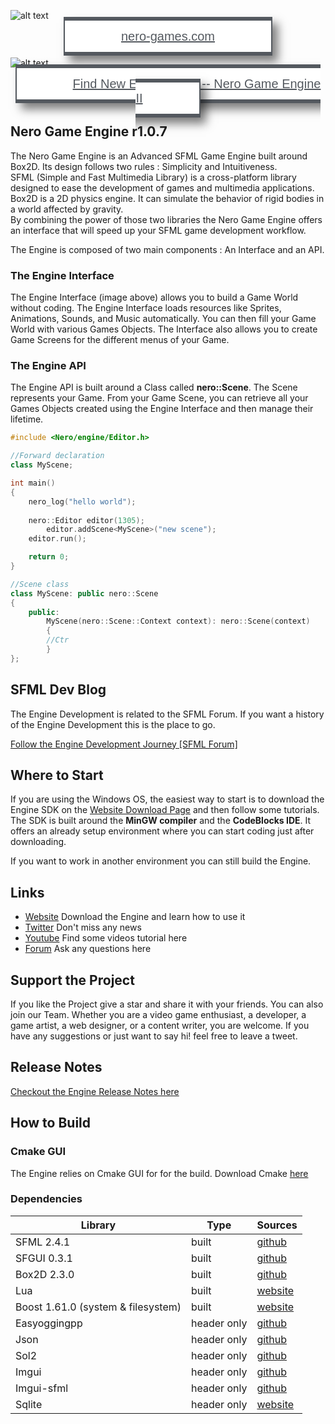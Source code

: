![alt text](https://nero-games.com/resource/artwork/github/github_readme_header_02.png)

<div align="center" style="padding-bottom: 8px;"><a href="https://nero-games.com" style="font-family: &quot;Autour One&quot;, Sans-serif;font-size: 20px;fill: #54595F;color: #54595F;background-color: #FFFFFF;border-style: solid;border-width: 6px 2px 6px 2px;box-shadow: 9px 10px 14px 0px rgba(0,0,0,0.5);padding: 14px 90px 14px 90px;">nero-games.com</a> </div>

![alt text](https://nero-games.com/resource/artwork/github/github_readme_engine_v1.png)

<div align="center"><a href="https://github.com/NeroGames/Nero-Game-Engine/tree/master" style="font-family: &quot;Autour One&quot;, Sans-serif;font-size: 20px;fill: #54595F;color: #54595F;background-color: #FFFFFF;border-style: solid;border-width: 6px 2px 6px 2px;box-shadow: 9px 10px 14px 0px rgba(0,0,0,0.5);padding: 14px 90px 14px 90px;">Find New Engine Here -- Nero Game Engine II </a> </div>

## Nero Game Engine r1.0.7

The Nero Game Engine is an Advanced SFML Game Engine built around Box2D. Its design follows two rules : Simplicity and Intuitiveness. <br> 
SFML (Simple and Fast Multimedia Library) is a cross-platform library designed to ease the development of games and multimedia applications.  Box2D is a 2D physics engine. It can simulate the behavior of rigid bodies in a world affected by gravity. <br>
By combining the power of those two libraries the Nero Game Engine offers an interface that will speed up your SFML game development workflow.

The Engine is composed of two main components : An Interface and an API.

###  The Engine Interface 

The Engine Interface (image above) allows you to build a Game World without coding. The Engine Interface loads resources like Sprites, Animations, Sounds, and Music automatically. You can then fill your Game World with various Games Objects. The Interface also allows you to create Game Screens for the different menus of your Game.

### The Engine API

The Engine API is built around a Class called **nero::Scene**. The Scene represents your Game. From your Game Scene, you can retrieve all your Games Objects created using the Engine Interface and then manage their lifetime.

```cpp
#include <Nero/engine/Editor.h>

//Forward declaration
class MyScene;

int main()
{
    nero_log("hello world");
    
    nero::Editor editor(1305);
        editor.addScene<MyScene>("new scene");
    editor.run();

    return 0;
}

//Scene class
class MyScene: public nero::Scene
{
	public:
	    MyScene(nero::Scene::Context context): nero::Scene(context)
	    {
		//Ctr
	    }
};
```

## SFML Dev Blog

The Engine Development is related to the SFML Forum. If you want a history of the Engine Development this is the place to go.

[Follow the Engine Development Journey \[SFML Forum\]](https://en.sfml-dev.org/forums/index.php?topic=21019.0)

## Where to Start
If you are using the Windows OS,  the easiest way to start is to download the Engine SDK on the [Website Download Page](https://nero-games.com) and then follow some tutorials. The SDK is built around the **MinGW compiler** and the **CodeBlocks IDE**. It offers an already setup environment where you can start coding just after downloading.

If you want to work in another environment you can still build the Engine.

## Links
- [Website](https://nero-games.com/) 	Download the Engine and learn how to use it
- [Twitter](https://twitter.com/nerogameengine) Don't miss any news
- [Youtube](https://www.youtube.com/channel/UCIR0nDUMGzJ3Pkpa3gDCUeQ?view_as=subscriber) Find some videos tutorial here
- [Forum](https://nero-games.com/forum/) Ask any questions here


## Support the Project

If you like the Project give a star and share it with your friends.  You can also join our Team. Whether you are a video game enthusiast, a developer, a game artist, a web designer, or a content writer, you are welcome. If you have any suggestions or just want to say hi! feel free to leave a tweet.

## Release Notes

[Checkout the Engine Release Notes here](./Release.md)


## How to Build

### Cmake GUI

The Engine relies on Cmake GUI for for the build. Download Cmake [here](https://cmake.org)

### Dependencies 

| Library | Type | Sources | 
| --- | --- | --- |
| SFML 2.4.1 | built | [github](https://github.com/SFML/SFML) |
| SFGUI 0.3.1 | built | [github](https://github.com/TankOs/SFGUI) |
| Box2D 2.3.0| built | [github](https://github.com/erincatto/Box2D) |
| Lua| built | [website](https://www.lua.org/download.html) |
| Boost 1.61.0 (system & filesystem) | built | [website](https://www.boost.org/users/history/version_1_61_0.html) |
| Easyoggingpp | header only| [github](https://github.com/zuhd-org/easyloggingpp) |
| Json|  header only | [github](https://github.com/nlohmann/json) |
| Sol2 | header only | [github](https://github.com/ThePhD/sol2) |
| Imgui| header only | [github](https://github.com/ocornut/imgui) |
| Imgui-sfml| header only | [github](https://github.com/eliasdaler/imgui-sfml) |
| Sqlite | header only | [website](https://www.sqlite.org/index.html) |



